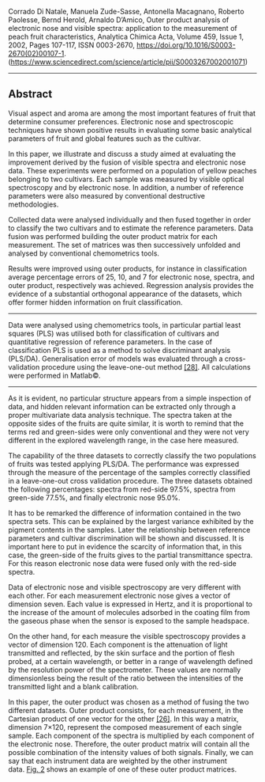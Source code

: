 
Corrado Di Natale, Manuela Zude-Sasse, Antonella Macagnano, Roberto Paolesse, Bernd Herold, Arnaldo D’Amico,
Outer product analysis of electronic nose and visible spectra: application to the measurement of peach fruit characteristics,
Analytica Chimica Acta,
Volume 459, Issue 1,
2002,
Pages 107-117,
ISSN 0003-2670,
https://doi.org/10.1016/S0003-2670(02)00107-1.
(https://www.sciencedirect.com/science/article/pii/S0003267002001071)


---
## Abstract

Visual aspect and aroma are among the most important features of fruit that determine consumer preferences. Electronic nose and spectroscopic techniques have shown positive results in evaluating some basic analytical parameters of fruit and global features such as the cultivar.

In this paper, we illustrate and discuss a study aimed at evaluating the improvement derived by the fusion of visible spectra and electronic nose data. These experiments were performed on a population of yellow peaches belonging to two cultivars. Each sample was measured by visible optical spectroscopy and by electronic nose. In addition, a number of reference parameters were also measured by conventional destructive methodologies.

Collected data were analysed individually and then fused together in order to classify the two cultivars and to estimate the reference parameters. Data fusion was performed building the outer product matrix for each measurement. The set of matrices was then successively unfolded and analysed by conventional chemometrics tools.

Results were improved using outer products, for instance in classification average percentage errors of 25, 10, and 7 for electronic nose, spectra, and outer product, respectively was achieved. Regression analysis provides the evidence of a substantial orthogonal appearance of the datasets, which offer former hidden information on fruit classification.

---

Data were analysed using chemometrics tools, in particular partial least squares (PLS) was utilised both for classification of cultivars and quantitative regression of reference parameters. In the case of classification PLS is used as a method to solve discriminant analysis (PLS/DA). Generalisation error of models was evaluated through a cross-validation procedure using the leave-one-out method [[28]](https://www.sciencedirect.com/science/article/pii/S0003267002001071#BIB28). All calculations were performed in Matlab©.

---

As it is evident, no particular structure appears from a simple inspection of data, and hidden relevant information can be extracted only through a proper multivariate data analysis technique. The spectra taken at the opposite sides of the fruits are 
quite similar, it is worth to remind that the terms red and green-sides were only conventional and they were not very different in the explored wavelength range, in the case here measured.

The capability of the three datasets to correctly classify the two populations of fruits was tested applying PLS/DA. The performance was expressed through the measure of the percentage of the samples correctly classified in a leave-one-out cross validation procedure. The three datasets obtained the following percentages: spectra from red-side 97.5%, spectra from green-side 77.5%, and finally electronic nose 95.0%.

It has to be remarked the difference of information contained in the two spectra sets. This can be explained by the largest variance exhibited by the pigment contents in the samples. Later the relationship between reference parameters and cultivar discrimination will be shown and discussed. It is important here to put in evidence the scarcity of information that, in this case, the green-side of the fruits gives to the partial transmittance spectra. For this reason electronic nose data were fused only with the red-side spectra.

Data of electronic nose and visible spectroscopy are very different with each other. For each measurement electronic nose gives a vector of dimension seven. Each value is expressed in Hertz, and it is proportional to the increase of the amount of molecules adsorbed in the coating film from the gaseous phase when the sensor is exposed to the sample headspace.

On the other hand, for each measure the visible spectroscopy provides a vector of dimension 120. Each component is the attenuation of light transmitted and reflected, by the skin surface and the portion of flesh probed, at a certain wavelength, or better in a range of wavelength defined by the resolution power of the spectrometer. These values are normally dimensionless being the result of the ratio between the intensities of the transmitted light and a blank calibration.

In this paper, the outer product was chosen as a method of fusing the two different datasets. Outer product consists, for each measurement, in the Cartesian product of one vector for the other [[26]](https://www.sciencedirect.com/science/article/pii/S0003267002001071#BIB26). In this way a matrix, dimension 7×120, represent the composed measurement of each single sample. Each component of the spectra is multiplied by each component of the electronic nose. Therefore, the outer product matrix will contain all the possible combination of the intensity values of both signals. Finally, we can say that each instrument data are weighted by the other instrument data. [Fig. 2](https://www.sciencedirect.com/science/article/pii/S0003267002001071#FIG2) shows an example of one of these outer product matrices.
